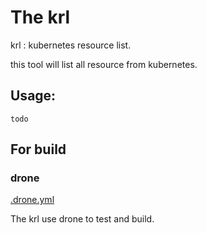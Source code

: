 # The krl
krl : kubernetes resource list.

this tool will list all resource from kubernetes.

## Usage:

`todo`

## For build
### drone 
[.drone.yml](.drone.yml)

The krl use drone to test and build.